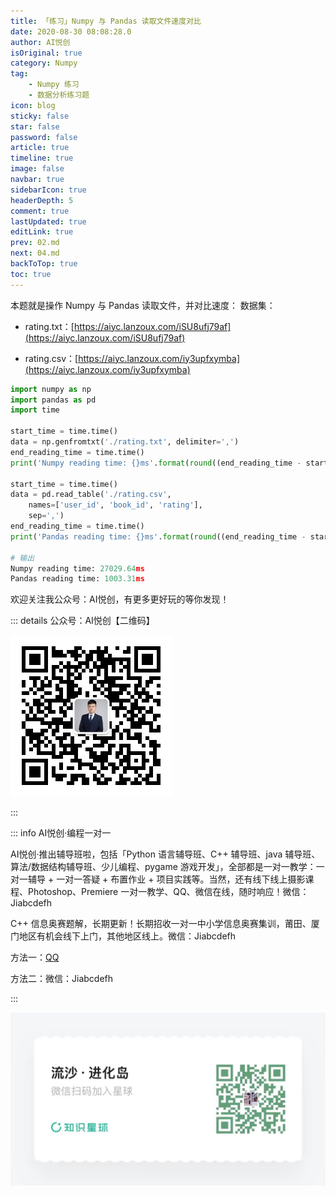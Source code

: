 ```yaml
---
title: 「练习」Numpy 与 Pandas 读取文件速度对比
date: 2020-08-30 08:08:28.0
author: AI悦创
isOriginal: true
category: Numpy
tag:
    - Numpy 练习
    - 数据分析练习题
icon: blog
sticky: false
star: false
password: false
article: true
timeline: true
image: false
navbar: true
sidebarIcon: true
headerDepth: 5
comment: true
lastUpdated: true
editLink: true
prev: 02.md
next: 04.md
backToTop: true
toc: true
---
```




本题就是操作 Numpy 与 Pandas 读取文件，并对比速度： 数据集：

*   rating.txt：[https://aiyc.lanzoux.com/iSU8ufj79af](https://aiyc.lanzoux.com/iSU8ufj79af)
    
*   rating.csv：[https://aiyc.lanzoux.com/iy3upfxymba](https://aiyc.lanzoux.com/iy3upfxymba)
    

```python
import numpy as np
import pandas as pd
import time

start_time = time.time()
data = np.genfromtxt('./rating.txt', delimiter=',')
end_reading_time = time.time()
print('Numpy reading time: {}ms'.format(round((end_reading_time - start_time) * 1000, 2)))

start_time = time.time()
data = pd.read_table('./rating.csv', 
    names=['user_id', 'book_id', 'rating'],
    sep=',')
end_reading_time = time.time()
print('Pandas reading time: {}ms'.format(round((end_reading_time - start_time) * 1000, 2)))

# 输出
Numpy reading time: 27029.64ms
Pandas reading time: 1003.31ms
```

欢迎关注我公众号：AI悦创，有更多更好玩的等你发现！

::: details 公众号：AI悦创【二维码】

![](/gzh.jpg)

:::

::: info AI悦创·编程一对一

AI悦创·推出辅导班啦，包括「Python 语言辅导班、C++ 辅导班、java 辅导班、算法/数据结构辅导班、少儿编程、pygame 游戏开发」，全部都是一对一教学：一对一辅导 + 一对一答疑 + 布置作业 + 项目实践等。当然，还有线下线上摄影课程、Photoshop、Premiere 一对一教学、QQ、微信在线，随时响应！微信：Jiabcdefh

C++ 信息奥赛题解，长期更新！长期招收一对一中小学信息奥赛集训，莆田、厦门地区有机会线下上门，其他地区线上。微信：Jiabcdefh

方法一：[QQ](http://wpa.qq.com/msgrd?v=3&uin=1432803776&site=qq&menu=yes)

方法二：微信：Jiabcdefh

:::

![](/zsxq.jpg)
